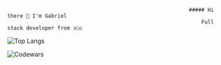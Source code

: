                                                               ##### Hi there 👋 I'm Gabriel
                                                                  Full stack developer from 🇵🇭

![Top Langs](https://github-readme-stats.vercel.app/api/top-langs/?username=gabrielyangzon)

![Codewars](https://www.codewars.com/users/gabrielyangzon/badges/micro)
<!--
**gabrielyangzon/gabrielyangzon** is a ✨ _special_ ✨ repository because its `README.md` (this file) appears on your GitHub profile.


![](https://angular.io/)
Here are some ideas to get you started:

- 🔭 I’m currently working on ...
- 🌱 I’m currently learning ...
- 👯 I’m looking to collaborate on ...
- 🤔 I’m looking for help with ...
- 💬 Ask me about ...
- 📫 How to reach me: ...
- 😄 Pronouns: ...
- ⚡ Fun fact: ...
-->
